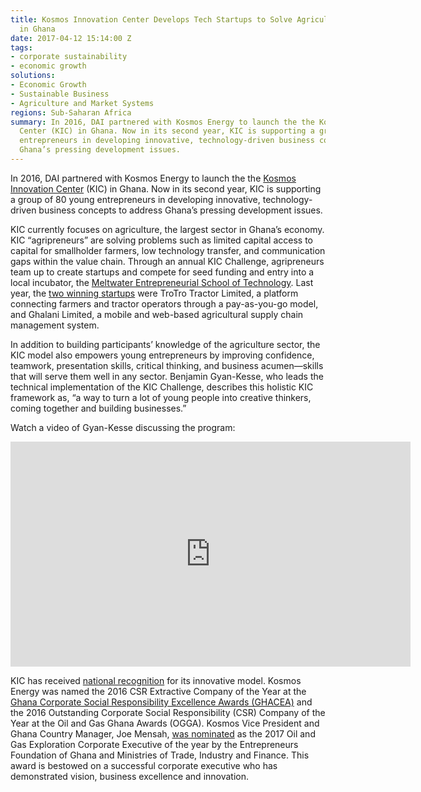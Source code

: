 ```yaml
---
title: Kosmos Innovation Center Develops Tech Startups to Solve Agriculture Problems
  in Ghana
date: 2017-04-12 15:14:00 Z
tags:
- corporate sustainability
- economic growth
solutions:
- Economic Growth
- Sustainable Business
- Agriculture and Market Systems
regions: Sub-Saharan Africa
summary: In 2016, DAI partnered with Kosmos Energy to launch the the Kosmos Innovation
  Center (KIC) in Ghana. Now in its second year, KIC is supporting a group of 80 young
  entrepreneurs in developing innovative, technology-driven business concepts to address
  Ghana’s pressing development issues.
---
```


In 2016, DAI partnered with Kosmos Energy to launch the the [Kosmos Innovation Center](http://www.kosmosinnovationcenter.com/) (KIC) in Ghana. Now in its second year, KIC is supporting a group of 80 young entrepreneurs in developing innovative, technology-driven business concepts to address Ghana’s pressing development issues.

KIC currently focuses on agriculture, the largest sector in Ghana’s economy. KIC “agripreneurs” are solving problems such as limited capital access to capital for smallholder farmers, low technology transfer, and communication gaps within the value chain. Through an annual KIC Challenge, agripreneurs team up to create startups and compete for seed funding and entry into a local incubator, the [Meltwater Entrepreneurial School of Technology](http://meltwater.org/). Last year, the [two winning startups](http://www.reportingoilandgas.org/kosmos-ghana-awards-two-agritech-startups/) were TroTro Tractor Limited, a platform connecting farmers and tractor operators through a pay-as-you-go model, and Ghalani Limited, a mobile and web-based agricultural supply chain management system.

In addition to building participants’ knowledge of the agriculture sector, the KIC model also empowers young entrepreneurs by improving confidence, teamwork, presentation skills, critical thinking, and business acumen—skills that will serve them well in any sector. Benjamin Gyan-Kesse, who leads the technical implementation of the KIC Challenge, describes this holistic KIC framework as, “a way to turn a lot of young people into creative thinkers, coming together and building businesses.”

Watch a video of Gyan-Kesse discussing the program:

<iframe src="https://player.vimeo.com/video/210303653" width="640" height="360" frameborder="0" webkitallowfullscreen mozallowfullscreen allowfullscreen></iframe>

KIC has received [national recognition](http://www.kosmosinnovationcenter.com/2016-awards/) for its innovative model. Kosmos Energy was named the 2016 CSR Extractive Company of the Year at the [Ghana Corporate Social Responsibility Excellence Awards (GHACEA)](http://www.graphic.com.gh/business/business-news/over-15-corporate-bodies-receive-csr-excellence-awards.html) and the 2016 Outstanding Corporate Social Responsibility (CSR) Company of the Year at the Oil and Gas Ghana Awards (OGGA). Kosmos Vice President and Ghana Country Manager, Joe Mensah, [was nominated](http://www.ghanaweb.com/GhanaHomePage/business/Entrepreneurs-and-Corporate-Executives-nominated-for-GECE-Awards-510063) as the 2017 Oil and Gas Exploration Corporate Executive of the year by the Entrepreneurs Foundation of Ghana and Ministries of Trade, Industry and Finance. This award is bestowed on a successful corporate executive who has demonstrated vision, business excellence and innovation.